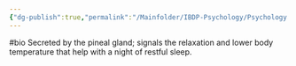 ```yaml
---
{"dg-publish":true,"permalink":"/Mainfolder/IBDP-Psychology/Psychology Revision/Concepts/Melatonin/"}
---
```


#bio Secreted by the pineal gland; signals the relaxation and lower body temperature that help with a night of restful sleep.